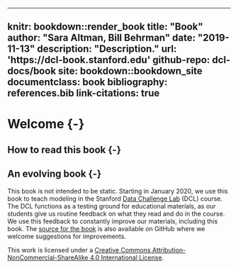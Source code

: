 
---
knitr: bookdown::render_book
title: "Book"
author: "Sara Altman, Bill Behrman"
date: "2019-11-13"
description: "Description."
url: 'https\://dcl-book.stanford.edu'
github-repo: dcl-docs/book
site: bookdown::bookdown_site
documentclass: book
bibliography: references.bib
link-citations: true
---

# Welcome {-}


## How to read this book {-}


## An evolving book {-}

This book is not intended to be static. Starting in January 2020, we use this book to teach modeling in the Stanford [Data Challenge Lab](https://datalab.stanford.edu/challenge-lab) (DCL) course. The DCL functions as a testing ground for educational materials, as our students give us routine feedback on what they read and do in the course. We use this feedback to constantly improve our materials, including this book. The [source for the book](https://github.com/dcl-docs/book) is also available on GitHub where we welcome suggestions for improvements.

This work is licensed under a [Creative Commons Attribution-NonCommercial-ShareAlike 4.0 International License](http://creativecommons.org/licenses/by-nc-sa/4.0/). 
